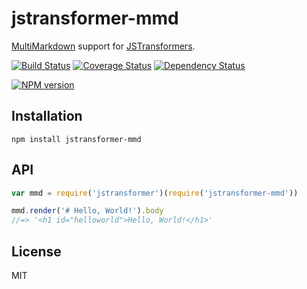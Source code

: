 # jstransformer-mmd

[MultiMarkdown](https://github.com/mnichols/node-mmd) support for [JSTransformers](http://github.com/jstransformers).

[![Build Status](https://img.shields.io/travis/jstransformers/jstransformer-mmd/master.svg)](https://travis-ci.org/jstransformers/jstransformer-mmd)
[![Coverage Status](https://img.shields.io/codecov/c/github/jstransformers/jstransformer-mmd/master.svg)](https://codecov.io/gh/jstransformers/jstransformer-mmd)
[![Dependency Status](https://img.shields.io/david/jstransformers/jstransformer-mmd/master.svg)](http://david-dm.org/jstransformers/jstransformer-mmd)

[![NPM version](https://img.shields.io/npm/v/jstransformer-mmd.svg)](https://www.npmjs.org/package/jstransformer-mmd)

## Installation

    npm install jstransformer-mmd

## API

```js
var mmd = require('jstransformer')(require('jstransformer-mmd'))

mmd.render('# Hello, World!').body
//=> '<h1 id="helloworld">Hello, World!</h1>'
```

## License

MIT
